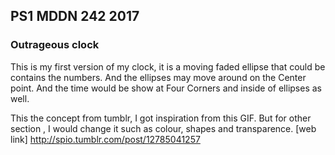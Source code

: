 ## PS1 MDDN 242 2017

### Outrageous clock

This is my first version of my clock, it is a moving faded ellipse that could be contains the numbers.
And the ellipses may move around on the Center point.  And the time would be show at Four Corners and 
inside of ellipses as well. 

This the concept from tumblr, I got inspiration from this GIF. But for other section , I would change it 
such as colour, shapes and transparence. 
[web link] http://spio.tumblr.com/post/12785041257


